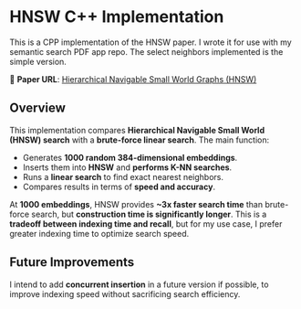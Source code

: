 # HNSW C++ Implementation

This is a CPP implementation of the HNSW paper. I wrote it for use with my semantic search PDF app repo. The select neighbors implemented is the simple version.

📄 **Paper URL**: [Hierarchical Navigable Small World Graphs (HNSW)](https://arxiv.org/pdf/1603.09320)

## Overview

This implementation compares **Hierarchical Navigable Small World (HNSW) search** with a **brute-force linear search**. The main function:
- Generates **1000 random 384-dimensional embeddings**.
- Inserts them into **HNSW** and **performs K-NN searches**.
- Runs a **linear search** to find exact nearest neighbors.
- Compares results in terms of **speed and accuracy**.

At **1000 embeddings**, HNSW provides **~3x faster search time** than brute-force search, but **construction time is significantly longer**. This is a **tradeoff between indexing time and recall**, but for my use case, I prefer greater indexing time to optimize search speed.

## Future Improvements
I intend to add **concurrent insertion** in a future version if possible, to improve indexing speed without sacrificing search efficiency.


